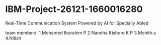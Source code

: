 # IBM-Project-26121-1660016280
Real-Time Communication System Powered by AI for Specially Abled



 team members:
    1.Mohamed Iburahim P
    2.Nandha Kishore K P
    3.Mohith.s
    4.Nitish 
